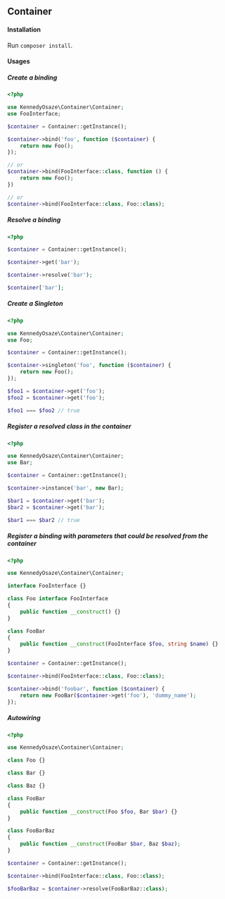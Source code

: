 ## Container

#### Installation
Run `composer install`.

#### Usages

##### Create a binding

```php
<?php

use KennedyOsaze\Container\Container;
use FooInterface;

$container = Container::getInstance();

$container->bind('foo', function ($container) {
    return new Foo();
});

// or
$container->bind(FooInterface::class, function () {
    return new Foo();
})

// or
$container->bind(FooInterface::class, Foo::class);
```

##### Resolve a binding

```php
<?php

$container = Container::getInstance();

$container->get('bar');

$container->resolve('bar');

$container['bar'];
```

##### Create a Singleton

```php
<?php

use KennedyOsaze\Container\Container;
use Foo;

$container = Container::getInstance();

$container->singleton('foo', function ($container) {
    return new Foo();
});

$foo1 = $container->get('foo');
$foo2 = $container->get('foo');

$foo1 === $foo2 // true
```

##### Register a resolved class in the container

```php
<?php

use KennedyOsaze\Container\Container;
use Bar;

$container = Container::getInstance();

$container->instance('bar', new Bar);

$bar1 = $container->get('bar');
$bar2 = $container->get('bar');

$bar1 === $bar2 // true
```

##### Register a binding with parameters that could be resolved from the container

```php
<?php

use KennedyOsaze\Container\Container;

interface FooInterface {}

class Foo interface FooInterface
{
    public function __construct() {}
}

class FooBar
{
    public function __construct(FooInterface $foo, string $name) {}
}

$container = Container::getInstance();

$container->bind(FooInterface::class, Foo::class);

$container->bind('foobar', function ($container) {
    return new FooBar($container->get('foo'), 'dummy_name');
});
```

##### Autowiring

```php
<?php

use KennedyOsaze\Container\Container;

class Foo {}

class Bar {}

class Baz {}

class FooBar
{
    public function __construct(Foo $foo, Bar $bar) {}
}

class FooBarBaz
{
    public function __construct(FooBar $bar, Baz $baz);
}

$container = Container::getInstance();

$container->bind(FooInterface::class, Foo::class);

$fooBarBaz = $container->resolve(FooBarBaz::class);
```
